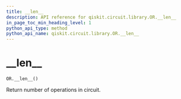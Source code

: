 ```yaml
---
title: __len__
description: API reference for qiskit.circuit.library.OR.__len__
in_page_toc_min_heading_level: 1
python_api_type: method
python_api_name: qiskit.circuit.library.OR.__len__
---
```


# \_\_len\_\_

<span id="qiskit.circuit.library.OR.__len__" />

`OR.__len__()`

Return number of operations in circuit.

